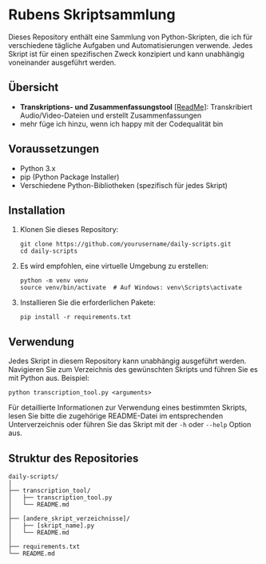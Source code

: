 # Rubens Skriptsammlung

Dieses Repository enthält eine Sammlung von Python-Skripten, die ich für verschiedene tägliche Aufgaben und Automatisierungen verwende. Jedes Skript ist für einen spezifischen Zweck konzipiert und kann unabhängig voneinander ausgeführt werden.

## Übersicht

- **Transkriptions- und Zusammenfassungstool** [\[ReadMe\]](audio_summary_helper/audio_summary_helper.md): Transkribiert Audio/Video-Dateien und erstellt Zusammenfassungen
- mehr füge ich hinzu, wenn ich happy mit der Codequalität bin

## Voraussetzungen

- Python 3.x
- pip (Python Package Installer)
- Verschiedene Python-Bibliotheken (spezifisch für jedes Skript)

## Installation

1. Klonen Sie dieses Repository:
   ```
   git clone https://github.com/yourusername/daily-scripts.git
   cd daily-scripts
   ```

2. Es wird empfohlen, eine virtuelle Umgebung zu erstellen:
   ```
   python -m venv venv
   source venv/bin/activate  # Auf Windows: venv\Scripts\activate
   ```

3. Installieren Sie die erforderlichen Pakete:
   ```
   pip install -r requirements.txt
   ```

## Verwendung

Jedes Skript in diesem Repository kann unabhängig ausgeführt werden. Navigieren Sie zum Verzeichnis des gewünschten Skripts und führen Sie es mit Python aus. Beispiel:

```
python transcription_tool.py <arguments>
```

Für detaillierte Informationen zur Verwendung eines bestimmten Skripts, lesen Sie bitte die zugehörige README-Datei im entsprechenden Unterverzeichnis oder führen Sie das Skript mit der `-h` oder `--help` Option aus.

## Struktur des Repositories

```
daily-scripts/
│
├── transcription_tool/
│   ├── transcription_tool.py
│   └── README.md
│
├── [andere_skript_verzeichnisse]/
│   ├── [skript_name].py
│   └── README.md
│
├── requirements.txt
└── README.md
```
